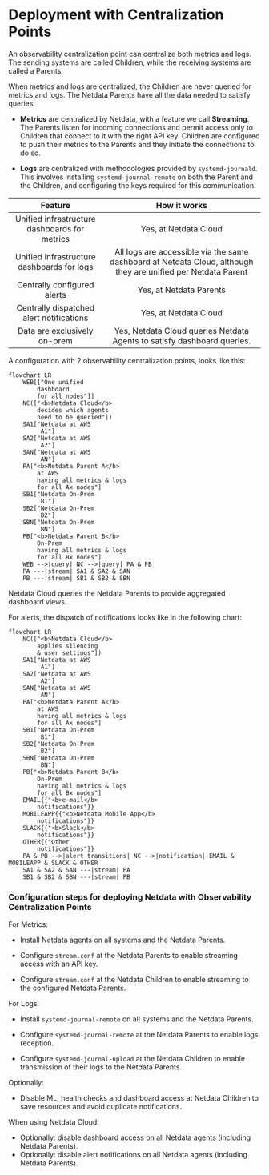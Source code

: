 # Deployment with Centralization Points

An observability centralization point can centralize both metrics and logs. The sending systems are called Children, while the receiving systems are called a Parents.

When metrics and logs are centralized, the Children are never queried for metrics and logs. The Netdata Parents have all the data needed to satisfy queries.

- **Metrics** are centralized by Netdata, with a feature we call **Streaming**. The Parents listen for incoming connections and permit access only to Children that connect to it with the right API key. Children are configured to push their metrics to the Parents and they initiate the connections to do so.

- **Logs** are centralized with methodologies provided by `systemd-journald`. This involves installing `systemd-journal-remote` on both the Parent and the Children, and configuring the keys required for this communication.

|                    Feature                    |                                                 How it works                                                  |
|:---------------------------------------------:|:-------------------------------------------------------------------------------------------------------------:|
| Unified infrastructure dashboards for metrics |                                             Yes, at Netdata Cloud                                             |
|  Unified infrastructure dashboards for logs   | All logs are accessible via the same dashboard at Netdata Cloud, although they are unified per Netdata Parent |
|          Centrally configured alerts          |                                            Yes, at Netdata Parents                                            |
|   Centrally dispatched alert notifications    |                                             Yes, at Netdata Cloud                                             |
|         Data are exclusively on-prem          |                                                 Yes, Netdata Cloud queries Netdata Agents to satisfy dashboard queries.                                                 |

A configuration with 2 observability centralization points, looks like this:

```mermaid
flowchart LR
    WEB[["One unified
        dashboard
        for all nodes"]]
    NC(["<b>Netdata Cloud</b>
        decides which agents
        need to be queried"])
    SA1["Netdata at AWS
         A1"]
    SA2["Netdata at AWS
         A2"]
    SAN["Netdata at AWS
         AN"]
    PA["<b>Netdata Parent A</b>
        at AWS
        having all metrics & logs
        for all Ax nodes"]
    SB1["Netdata On-Prem
         B1"]
    SB2["Netdata On-Prem
         B2"]
    SBN["Netdata On-Prem
         BN"]
    PB["<b>Netdata Parent B</b>
        On-Prem
        having all metrics & logs
        for all Bx nodes"]
    WEB -->|query| NC -->|query| PA & PB
    PA ---|stream| SA1 & SA2 & SAN
    PB ---|stream| SB1 & SB2 & SBN 
```

Netdata Cloud queries the Netdata Parents to provide aggregated dashboard views.

For alerts, the dispatch of notifications looks like in the following chart:

```mermaid
flowchart LR
    NC(["<b>Netdata Cloud</b>
        applies silencing
        & user settings"])
    SA1["Netdata at AWS
         A1"]
    SA2["Netdata at AWS
         A2"]
    SAN["Netdata at AWS
         AN"]
    PA["<b>Netdata Parent A</b>
        at AWS
        having all metrics & logs
        for all Ax nodes"]
    SB1["Netdata On-Prem
         B1"]
    SB2["Netdata On-Prem
         B2"]
    SBN["Netdata On-Prem
         BN"]
    PB["<b>Netdata Parent B</b>
        On-Prem
        having all metrics & logs
        for all Bx nodes"]
    EMAIL{{"<b>e-mail</b>
        notifications"}}
    MOBILEAPP{{"<b>Netdata Mobile App</b>
        notifications"}}
    SLACK{{"<b>Slack</b>
        notifications"}}
    OTHER{{"Other
        notifications"}}
    PA & PB -->|alert transitions| NC -->|notification| EMAIL & MOBILEAPP & SLACK & OTHER 
    SA1 & SA2 & SAN ---|stream| PA
    SB1 & SB2 & SBN ---|stream| PB 
```

### Configuration steps for deploying Netdata with Observability Centralization Points

For Metrics:

- Install Netdata agents on all systems and the Netdata Parents.

- Configure `stream.conf` at the Netdata Parents to enable streaming access with an API key.

- Configure `stream.conf` at the Netdata Children to enable streaming to the configured Netdata Parents.

For Logs:

- Install `systemd-journal-remote` on all systems and the Netdata Parents.

- Configure `systemd-journal-remote` at the Netdata Parents to enable logs reception.

- Configure `systemd-journal-upload` at the Netdata Children to enable transmission of their logs to the Netdata Parents.

Optionally:

- Disable ML, health checks and dashboard access at Netdata Children to save resources and avoid duplicate notifications.

When using Netdata Cloud:

- Optionally: disable dashboard access on all Netdata agents (including Netdata Parents).
- Optionally: disable alert notifications on all Netdata agents (including Netdata Parents).
